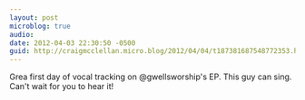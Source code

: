 ```yaml
---
layout: post
microblog: true
audio: 
date: 2012-04-03 22:30:50 -0500
guid: http://craigmcclellan.micro.blog/2012/04/04/t187381687548772353.html
---
```

Grea first day of vocal tracking on @gwellsworship's EP. This guy can sing. Can't wait for you to hear it!
